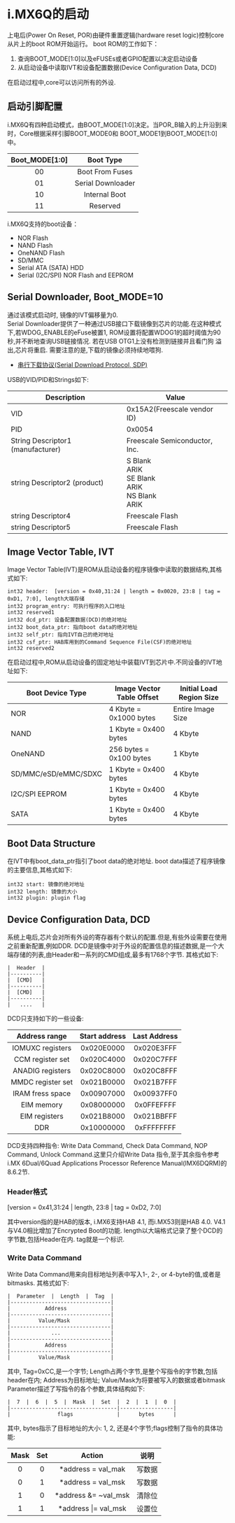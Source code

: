 # i.MX6Q的启动

上电后(Power On Reset, POR)由硬件重置逻辑(hardware reset logic)控制core从片上的boot ROM开始运行。
boot ROM的工作如下：
1. 查询BOOT_MODE[1:0]以及eFUSEs或者GPIO配置以决定启动设备
2. 从启动设备中读取IVT和设备配置数据(Device Configuration Data, DCD)

在启动过程中,core可以访问所有的外设.

## 启动引脚配置

i.MX6Q有四种启动模式，由BOOT_MODE[1:0]决定。当POR_B输入的上升沿到来时，Core根据采样引脚BOOT_MODE0和
BOOT_MODE1到BOOT_MODE[1:0]中。

| Boot_MODE[1:0] |      Boot Type    |
|:--------------:|:-----------------:|
|       00       | Boot From Fuses   |
|       01       | Serial Downloader |
|       10       | Internal Boot     |
|       11       | Reserved          |

i.MX6Q支持的boot设备：
* NOR Flash
* NAND Flash
* OneNAND Flash
* SD/MMC
* Serial ATA (SATA) HDD
* Serial (I2C/SPI) NOR Flash and EEPROM

## Serial Downloader, Boot_MODE=10

通过该模式启动时, 镜像的IVT偏移量为0.<br>
Serial Downloader提供了一种通过USB接口下载镜像到芯片的功能.在这种模式下,若WDOG_ENABLE的eFuse被置1,
ROM设置将配置WDOG1的超时阈值为90秒,并不断地查询USB链接情况. 若在USB OTG1上没有检测到链接并且看门狗
溢出,芯片将重启. 需要注意的是,下载的镜像必须持续地喂狗.

* [串行下载协议(Serial Download Protocol, SDP)](/docs/serial_download_protocol.md)

USB的VID/PID和Strings如下:

| Description                       | Value                          |
|-----------------------------------|--------------------------------|
| VID                               | 0x15A2(Freescale vendor ID)    |
| PID                               | 0x0054                         |
| String Descriptor1 (manufacturer) | Freescale Semiconductor, Inc.  |
| string Descriptor2 (product)      | S Blank<br>ARIK<br>SE Blank<br>ARIK<br>NS Blank<br>ARIK |
| string Descriptor4                | Freescale Flash                |
| string Descriptor5                | Freescale Flash                |

## Image Vector Table, IVT

Image Vector Table(IVT)是ROM从启动设备的程序镜像中读取的数据结构,其格式如下:

    int32 header:  [version = 0x40,31:24 | length = 0x0020, 23:8 | tag = 0xD1, 7:0], length大端存储
    int32 program_entry: 可执行程序的入口地址
    int32 reserved1
    int32 dcd_ptr: 设备配置数据(DCD)的绝对地址
    int32 boot_data_ptr: 指向boot data的绝对地址
    int32 self_ptr: 指向IVT自己的绝对地址
    int32 csf_ptr: HAB库用到的Command Sequence File(CSF)的绝对地址
    int32 reserved2

在启动过程中,ROM从启动设备的固定地址中装载IVT到芯片中.不同设备的IVT地址如下:

|   Boot Device Type   |   Image Vector Table Offset  |  Initial Load Region Size  |
|----------------------|------------------------------|----------------------------|
| NOR                  | 4 Kbyte = 0x1000 bytes       | Entire Image Size          |
| NAND                 | 1 Kbyte = 0x400  bytes       | 4 Kbyte                    |
| OneNAND              | 256 bytes = 0x100 bytes      | 1 Kbyte                    |
| SD/MMC/eSD/eMMC/SDXC | 1 Kbyte = 0x400 bytes        | 4 Kbyte                    |
| I2C/SPI EEPROM       | 1 Kbyte = 0x400 bytes        | 4 Kbyte                    |
| SATA                 | 1 Kbyte = 0x400 bytes        | 4 Kbyte                    |

## Boot Data Structure

在IVT中有boot_data_ptr指引了boot data的绝对地址. boot data描述了程序镜像的主要信息,其格式如下:

    int32 start: 镜像的绝对地址
	int32 length: 镜像的大小
    int32 plugin: plugin flag

## Device Configuration Data, DCD

系统上电后,芯片会对所有外设的寄存器有个默认的配置.但是,有些外设需要在使用之前重新配置,例如DDR.
DCD是镜像中对于外设的配置信息的描述数据,是一个大端存储的列表,由Header和一系列的CMD组成,最多有1768个字节.
其格式如下:

	|  Header  |
	|----------|
	|  [CMD]   |
	|----------|
	|  [CMD]   |
	|----------|
	|   ....   |
	
DCD只支持如下的一些设备:

|   Address range   |  Start address  |  Last Address  |
|:-----------------:|:---------------:|:--------------:|
| IOMUXC registers  |    0x020E0000   |   0x020E3FFF   |
| CCM register set  |    0x020C4000   |   0x020C7FFF   |
| ANADIG registers  |    0x020C8000   |   0x020C8FFF   |
| MMDC register set |    0x021B0000   |   0x021B7FFF   |
| IRAM fress space  |    0x00907000   |   0x00937FF0   |
| EIM memory        |    0x08000000   |   0x0FFEFFFF   |
| EIM registers     |    0x021B8000   |   0x021BBFFF   |
| DDR               |    0x10000000   |   0xFFFFFFFF   |

DCD支持四种指令: Write Data Command, Check Data Command, NOP Command, Unlock Command.这里只介绍Write Data
指令,至于其余指令参考i.MX 6Dual/6Quad Applications Processor Reference Manual(IMX6DQRM)的8.6.2节.

### Header格式

  [version = 0x41,31:24 | length, 23:8 | tag = 0xD2, 7:0]

其中version指的是HAB的版本, i.MX6支持HAB 4.1, 而i.MX53则是HAB 4.0. V4.1与V4.0相比增加了Encrypted Boot的功能.
length以大端格式记录了整个DCD的字节数,包括Header在内.
tag就是一个标识.

### Write Data Command

Write Data Command用来向目标地址列表中写入1-, 2-, or 4-byte的值,或者是bitmasks.
其格式如下:

	|  Parameter  |  Length  |  Tag  |
	|--------------------------------|
	|           Address              |
	|--------------------------------|
	|         Value/Mask             |
	|--------------------------------|
	|             ...                |
	|--------------------------------|
	|           Address              |
	|--------------------------------|
	|         Value/Mask             |

	
其中, Tag=0xCC,是一个字节;
Length占两个字节,是整个写指令的字节数,包括header在内;
Address为目标地址;
Value/Mask为将要被写入的数据或者bitmask
Parameter描述了写指令的各个参数,具体结构如下:

	|  7  |  6  |  5  |  Mask  |  Set  |  2  |  1  |  0  |
	|----------------------------------|-----------------|
	|               flags              |      bytes      |

其中, bytes指示了目标地址的大小: 1, 2, 还是4个字节;flags控制了指令的具体功能:

|  Mask  |  Set  |        Action            |     说明    |
|:------:|:-----:|:------------------------:|-------------|
|   0    |   0   | *address = val_mak       |    写数据   |
|   0    |   1   | *address = val_msk       |    写数据   |
|   1    |   0   | *address &= ~val_msk     |    清除位   |
|   1    |   1   | *address &#124;= val_msk |    设置位   |

